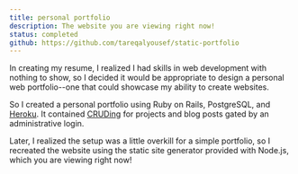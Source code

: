 ```yaml
---
title: personal portfolio
description: The website you are viewing right now!
status: completed
github: https://github.com/tareqalyousef/static-portfolio
---
```


In creating my resume, I realized I had skills in web development with nothing to show, so I decided it would be appropriate to design a personal web portfolio--one that could showcase my ability to create websites.

So I created a personal portfolio using Ruby on Rails, PostgreSQL, and [Heroku](https://www.heroku.com). It contained [CRUDing](https://en.wikipedia.org/wiki/Create,_read,_update_and_delete) for projects and blog posts gated by an administrative login.

Later, I realized the setup was a little overkill for a simple portfolio, so I recreated the website using the static site generator provided with Node.js, which you are viewing right now!